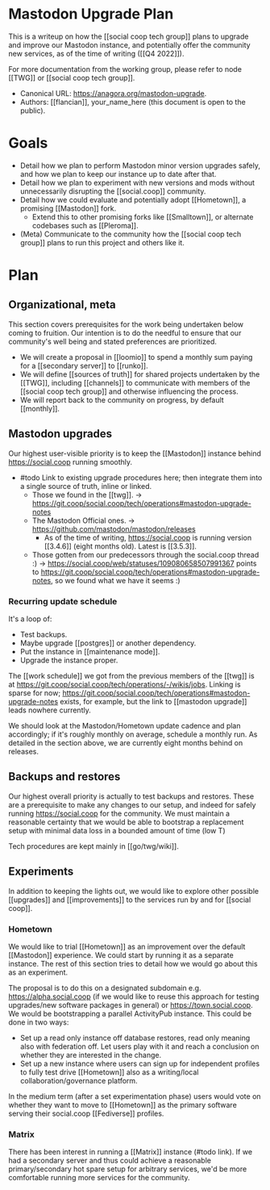 # Mastodon Upgrade Plan

This is a writeup on how the [[social coop tech group]] plans to upgrade and improve our Mastodon instance, and potentially offer the community new services, as of the time of writing ([[Q4 2022]]).

For more documentation from the working group, please refer to node [[TWG]] or [[social coop tech group]].

- Canonical URL: https://anagora.org/mastodon-upgrade.
- Authors: [[flancian]], your_name_here (this document is open to the public).

# Goals

- Detail how we plan to perform Mastodon minor version upgrades safely, and how we plan to keep our instance up to date after that.
- Detail how we plan to experiment with new versions and mods without unnecessarily disrupting the [[social.coop]] community.
- Detail how we could evaluate and potentially adopt [[Hometown]], a promising [[Mastodon]] fork.
  - Extend this to other promising forks like [[Smalltown]], or alternate codebases such as [[Pleroma]].
- (Meta) Communicate to the community how the [[social coop tech group]] plans to run this project and others like it.
  
# Plan

## Organizational, meta

This section covers prerequisites for the work being undertaken below coming to fruition. Our intention is to do the needful to ensure that our community's well being and stated preferences are prioritized.

- We will create a proposal in [[loomio]] to spend a monthly sum paying for a [[secondary server]] to  [[runko]].
- We will define [[sources of truth]] for shared projects undertaken by the [[TWG]], including [[channels]] to communicate with members of the [[social coop tech group]] and otherwise influencing the process.
- We will report back to the community on progress, by default [[monthly]].

## Mastodon upgrades

Our highest user-visible priority is to keep the [[Mastodon]] instance behind https://social.coop running smoothly.

- #todo Link to existing upgrade procedures here; then integrate them into a single source of truth, inline or linked.
  - Those we found in the [[twg]].
    -> https://git.coop/social.coop/tech/operations#mastodon-upgrade-notes
  - The Mastodon Official ones.
    -> https://github.com/mastodon/mastodon/releases
      - As of the time of writing, https://social.coop is running version [[3.4.6]] (eight months old). Latest is [[3.5.3]].
  - Those gotten from our predecessors through the social.coop thread :)
    -> https://social.coop/web/statuses/109080658507991367 points to https://git.coop/social.coop/tech/operations#mastodon-upgrade-notes, so we found what we have it seems :)

### Recurring update schedule

It's a loop of: 

- Test backups.
- Maybe upgrade [[postgres]] or another dependency.
- Put the instance in [[maintenance mode]].
- Upgrade the instance proper.

The [[work schedule]] we got from the previous members of the [[twg]] is at https://git.coop/social.coop/tech/operations/-/wikis/jobs. Linking is sparse for now; https://git.coop/social.coop/tech/operations#mastodon-upgrade-notes exists, for example, but the link to [[mastodon upgrade]] leads nowhere currently.

We should look at the Mastodon/Hometown update cadence and plan accordingly; if it's roughly monthly on average, schedule a monthly run. As detailed in the section above, we are currently eight months behind on releases.

## Backups and restores

Our highest overall priority is actually to test backups and restores. These are a prerequisite to make any changes to our setup, and indeed for safely running https://social.coop for the community. We must maintain a reasonable certainty that we would be able to bootstrap a replacement setup with minimal data loss in a bounded amount of time (low T)

Tech procedures are kept mainly in [[go/twg/wiki]]. 

## Experiments

In addition to keeping the lights out, we would like to explore other possible [[upgrades]] and [[improvements]] to the services run by and for [[social coop]].

### Hometown

We would like to trial [[Hometown]] as an improvement over the default [[Mastodon]] experience. We could start by running it as a separate instance. The rest of this section tries to detail how we would go about this as an experiment. 

The proposal is to do this on a designated subdomain e.g. https://alpha.social.coop (if we would like to reuse this approach for testing upgrades/new software packages in general) or https://town.social.coop. We would be bootstrapping a parallel ActivityPub instance. This could be done in two ways:

- Set up a read only instance off database restores, read only meaning also with federation off. Let users play with it and reach a conclusion on whether they are interested in the change.
- Set up a new instance where users can sign up for independent profiles to fully test drive [[Hometown]] also as a writing/local collaboration/governance platform.

In the medium term (after a set experimentation phase) users would vote on whether they want to move to [[Hometown]] as the primary software serving their social.coop [[Fediverse]] profiles.

### Matrix

There has been interest in running a [[Matrix]] instance (#todo link). If we had a secondary server and thus could achieve a reasonable primary/secondary hot spare setup for arbitrary services, we'd be more comfortable running more services for the community.
